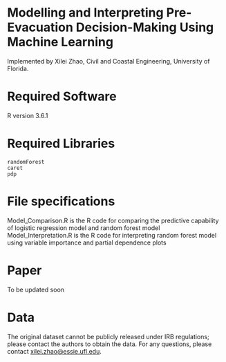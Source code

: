 # Modelling and Interpreting Pre-Evacuation Decision-Making Using Machine Learning
Implemented by Xilei Zhao, Civil and Coastal Engineering, University of Florida.

# Required Software
R version 3.6.1

# Required Libraries
	randomForest
	caret
	pdp

# File specifications
Model_Comparison.R is the R code for comparing the predictive capability of logistic regression model and random forest model
Model_Interpretation.R is the R code for interpreting random forest model using variable importance and partial dependence plots

# Paper
To be updated soon

# Data
The original dataset cannot be publicly released under IRB regulations; please contact the authors to obtain the data. For any questions, please contact xilei.zhao@essie.ufl.edu.
